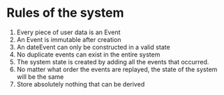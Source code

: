 # Rules of the system

1. Every piece of user data is an Event
2. An Event is immutable after creation
3. An dateEvent can only be constructed in a valid state
4. No duplicate events can exist in the entire system
5. The system state is created by adding all the events that occurred.  
6. No matter what order the events are replayed, the state of the system will be the same
7. Store absolutely nothing that can be derived




